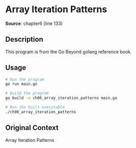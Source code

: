 # Array Iteration Patterns

**Source**: chapter6 (line 133)

## Description

This program is from the Go Beyond golang reference book.

## Usage

```bash
# Run the program
go run main.go

# Build the program
go build -o ch06_array_iteration_patterns main.go

# Run the built executable
./ch06_array_iteration_patterns
```

## Original Context

Array Iteration Patterns
